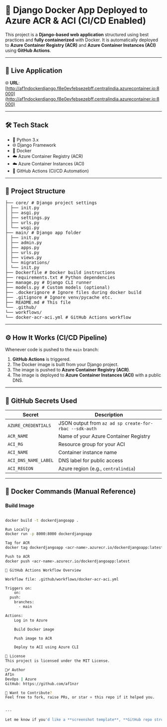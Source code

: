 # 🐳 Django Docker App Deployed to Azure ACR & ACI (CI/CD Enabled)

This project is a **Django-based web application** structured using best practices and **fully containerized** with Docker. It is automatically deployed to **Azure Container Registry (ACR)** and **Azure Container Instances (ACI)** using **GitHub Actions**.

---

## 🚀 Live Application

🌐 **URL**:  
[http://af1ndockerdjango.f8e0evfebsezebff.centralindia.azurecontainer.io:8000](http://af1ndockerdjango.f8e0evfebsezebff.centralindia.azurecontainer.io:8000)

---

## 🛠 Tech Stack

- 🐍 Python 3.x
- 🌐 Django Framework
- 🐳 Docker
- ☁️ Azure Container Registry (ACR)
- ☁️ Azure Container Instances (ACI)
- 🔄 GitHub Actions (CI/CD Automation)

---

## 📁 Project Structure
<pre>
├── core/ # Django project settings
│ ├── init.py
│ ├── asgi.py
│ ├── settings.py
│ ├── urls.py
│ └── wsgi.py
├── main/ # Django app folder
│ ├── init.py
│ ├── admin.py
│ ├── apps.py
│ ├── urls.py
│ ├── views.py
│ └── migrations/
│ └── init.py
├── Dockerfile # Docker build instructions
├── requirements.txt # Python dependencies
├── manage.py # Django CLI runner
├── models.py # Custom models (optional)
├── .dockerignore # Ignore files during docker build
├── .gitignore # Ignore venv/pycache etc.
├── README.md # This file
└── .github/
└── workflows/
└── docker-acr-aci.yml # GitHub Actions workflow
</pre>

---

## ⚙️ How It Works (CI/CD Pipeline)

Whenever code is pushed to the `main` branch:

1. **GitHub Actions** is triggered.
2. The Docker image is built from your Django project.
3. The image is pushed to **Azure Container Registry (ACR)**.
4. The image is deployed to **Azure Container Instances (ACI)** with a public DNS.

---

## 🔐 GitHub Secrets Used

| Secret | Description |
|--------|-------------|
| `AZURE_CREDENTIALS` | JSON output from `az ad sp create-for-rbac --sdk-auth` |
| `ACR_NAME` | Name of your Azure Container Registry |
| `ACI_RG` | Resource group for your ACI |
| `ACI_NAME` | Container instance name |
| `ACI_DNS_NAME_LABEL` | DNS label for public access |
| `ACI_REGION` | Azure region (e.g., `centralindia`) |

---

## 🐳 Docker Commands (Manual Reference)

### Build Image
```bash

docker build -t dockerdjangoapp .

Run Locally
docker run -p 8000:8000 dockerdjangoapp

Tag for ACR
docker tag dockerdjangoapp <acr-name>.azurecr.io/dockerdjangoapp:latest

Push to ACR
docker push <acr-name>.azurecr.io/dockerdjangoapp:latest

🔄 GitHub Actions Workflow Overview

Workflow file: .github/workflows/docker-acr-aci.yml

Triggers on:
    on:
  push:
    branches:
      - main

Actions:
    Log in to Azure

    Build Docker image

    Push image to ACR

    Deploy to ACI using Azure CLI

📝 License
This project is licensed under the MIT License.

🙋‍♂️ Author
Af1n
DevOps | Azure
GitHub: https://github.com/af1nzr

💬 Want to Contribute?
Feel free to fork, raise PRs, or star ⭐ this repo if it helped you.


---

Let me know if you'd like a **screenshot template**, **GitHub repo structure**, or help setting up the **GitHub Actions file** correctly. You're doing DevOps like a pro now 🚀
